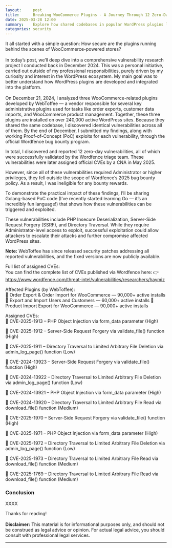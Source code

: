 ```yaml
---
layout:     post
title:      Breaking WooCommerce Plugins - A Journey Through 12 Zero-Days
date: 2025-03-28 12:00
summary:    Explore how shared codebases in popular WordPress plugins led to the discovery of 12 critical vulnerabilities, affecting over 240,000 WordPress sites.
categories: security
---
```


It all started with a simple question: How secure are the plugins running behind the scenes of WooCommerce-powered stores?
<br /><br />
In today’s post, we’ll deep dive into a comprehensive vulnerability research project I conducted back in December 2024. This was a personal initiative, carried out outside of my professional responsibilities, purely driven by my curiosity and interest in the WordPress ecosystem. My main goal was to better understand how WordPress plugins are developed and integrated into the platform.
<br /><br />
On December 21, 2024, I analyzed three WooCommerce-related plugins developed by WebToffee — a vendor responsible for several key administrative plugins used for tasks like order exports, customer data imports, and WooCommerce product management. Together, these three plugins are installed on over 240,000 active WordPress sites. Because they shared the same codebase, I discovered identical vulnerabilities across all of them. By the end of December, I submitted my findings, along with working Proof-of-Concept (PoC) exploits for each vulnerability, through the official Wordfence bug bounty program.

In total, I discovered and reported 12 zero-day vulnerabilities, all of which were successfully validated by the Wordfence triage team. These vulnerabilities were later assigned official CVEs by a CNA in May 2025.

However, since all of these vulnerabilities required Administrator or higher privileges, they fell outside the scope of Wordfence’s 2025 bug bounty policy. As a result, I was ineligible for any bounty rewards.

To demonstrate the practical impact of these findings, I’ll be sharing Golang-based PoC code (I’ve recently started learning Go — it’s an incredibly fun language!) that shows how these vulnerabilities can be triggered and exploited.

These vulnerabilities include PHP Insecure Deserialization, Server-Side Request Forgery (SSRF), and Directory Traversal. While they require Administrator-level access to exploit, successful exploitation could allow attackers to escalate their attacks and further compromise affected WordPress sites.

__Note:__ WebToffee has since released security patches addressing all reported vulnerabilities, and the fixed versions are now publicly available.

Full list of assigned CVEs:
<br />
You can find the complete list of CVEs published via Wordfence here:
👉 https://www.wordfence.com/threat-intel/vulnerabilities/researchers/haymiz

Affected Plugins (by WebToffee):
<br />
🔹 Order Export & Order Import for WooCommerce — 90,000+ active installs
🔹 Export and Import Users and Customers — 60,000+ active installs
🔹 Product Import Export for WooCommerce — 90,000+ active installs

Assigned CVEs:
<br />
📌 CVE-2025-1913 – PHP Object Injection via form_data parameter (High)

📌 CVE-2025-1912 – Server-Side Request Forgery via validate_file() function (High)

📌 CVE-2025-1911 – Directory Traversal to Limited Arbitrary File Deletion via admin_log_page() function (Low)

📌 CVE-2024-13923 – Server-Side Request Forgery via validate_file() function (High)

📌 CVE-2024-13922 – Directory Traversal to Limited Arbitrary File Deletion via admin_log_page() function (Low)

📌 CVE-2024-13921 – PHP Object Injection via form_data parameter (High)

📌 CVE-2024-13920 – Directory Traversal to Limited Arbitrary File Read via download_file() function (Medium)

📌 CVE-2025-1970 – Server-Side Request Forgery via validate_file() function (High)

📌 CVE-2025-1971 – PHP Object Injection via form_data parameter (High)

📌 CVE-2025-1972 – Directory Traversal to Limited Arbitrary File Deletion via admin_log_page() function (Low)

📌 CVE-2025-1973 – Directory Traversal to Limited Arbitrary File Read via download_file() function (Medium)

📌 CVE-2025-1769 – Directory Traversal to Limited Arbitrary File Read via download_file() function (Medium)

### Conclusion

XXXX

Thanks for reading!
<br /><br />
__Disclaimer:__ This material is for informational purposes only, and should not be construed as legal advice or opinion. For actual legal advice, you should consult with professional legal services.

---

[^1]: [XXXX](https://www.plantuml.com/)
[^2]: [XXXX](https://www.unserialize.com/)

